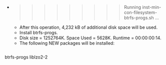 * >>>>>>>>> Running inst-min-con-filesystem-btrfs-progs.sh ...
  * After this operation, 4,232 kB of additional disk space will be used.
  * Install btrfs-progs.
  * Disk size = 1252764K. Space Used = 5628K. Runtime = 00:00:00:14.
  * The following NEW packages will be installed:
  ```bash
btrfs-progs liblzo2-2
  ```
